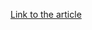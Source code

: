 [Link to the article](https://www.welivesecurity.com/en/eset-research/under-cloak-uefi-secure-boot-introducing-cve-2024-7344/)
